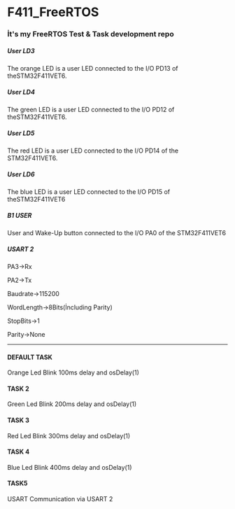 # F411_FreeRTOS
### İt's my FreeRTOS Test &amp; Task development repo

##### User LD3
The orange LED is a user LED connected to the I/O PD13 of theSTM32F411VET6.
##### User LD4
The green LED is a user LED connected to the I/O PD12 of theSTM32F411VET6.
##### User LD5
The red LED is a user LED connected to the I/O PD14 of the STM32F411VET6.
##### User LD6
The blue LED is a user LED connected to the I/O PD15 of theSTM32F411VET6
##### B1 USER
User and Wake-Up button connected to the I/O PA0 of the STM32F411VET6

##### USART 2
PA3->Rx

PA2->Tx

Baudrate->115200

WordLength->8Bits(İncluding Parity)

StopBits->1

Parity->None

---------------------------------------------------------------------------------------------------------------------------------------------------------------------

#### DEFAULT TASK
Orange Led Blink 100ms delay and osDelay(1)
#### TASK 2
Green Led Blink 200ms delay and osDelay(1)
#### TASK 3
Red Led Blink 300ms delay and osDelay(1)
#### TASK 4
Blue Led Blink 400ms delay and osDelay(1)
#### TASK5
USART Communication via USART 2
